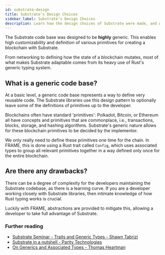 ```yaml
---
id: substrate-design
title: Substrate’s Design Choices
sidebar_label: Substrate’s Design Choices
description: Learn how the design choices of Substrate were made, and why they matter.
---
```


The Substrate code base was designed to be **highly** generic.  This enables high customizability and definition of various primitives for creating a blockchain with Substrate.

From networking to defining how the state of a blockchain mutates, most of what makes Substrate adaptable comes from its heavy use of Rust's generic typing system.

## What is a generic code base?

At a basic level, a generic code base represents a way to define very reusable code.  The Substrate libraries use this design pattern to optionally leave some of the definitions of primitives up to the developer.

Blockchains often have standard 'primitives':  Polkadot, Bitcoin, or Ethereum all have concepts and primitives that are commonplace, i.e., transactions, blocks, storage, and hashing algorithms.  Substrate's generic nature allows for these blockchain primitives to be decided by the implementor.

 We only really need to define these primitives one time for the chain.  In FRAME, this is done using a Rust trait called `Config`, which uses associated types to group all relevant primitives together in a way defined only once for the entire blockchain.

## Are there any drawbacks?

There can be a degree of complexity for the developers maintaining the Substrate codebase, as there is a learning curve.  If you are a developer working closely with Substrate libraries, then intimate knowledge of how Rust typing works is crucial.

Luckily with FRAME, abstractions are provided to mitigate this, allowing a developer to take full advantage of Substrate.

### Further reading

- [Substrate Seminar - Traits and Generic Types - Shawn Tabrizi](https://www.youtube.com/watch?v=6cp10jVWNl4)
- [Substrate in a nutshell - Parity Technologies](https://www.parity.io/blog/substrate-in-a-nutshell/)
- [On Generics and Associated Types - Thomas Heartman](https://blog.thomasheartman.com/posts/on-generics-and-associated-types)